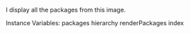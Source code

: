 I display all the packages from this image.

Instance Variables:
	packages			<Collection>
	hierarchy			<Stack>
	renderPackages	<Stack>
	index				<Number>